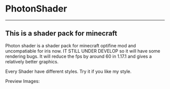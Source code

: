 # PhotonShader
---
## This is a shader pack for minecraft
Photon shader is a shader pack for minecraft optifine mod and uncompatiable for iris now. IT STILL UNDER DEVELOP so it will have some rendering bugs.
It will reduce the fps by around 60 in 1.17.1 and gives a relatively better graphics.

Every Shader have different styles. Try it if you like my style.

Preview Images:

